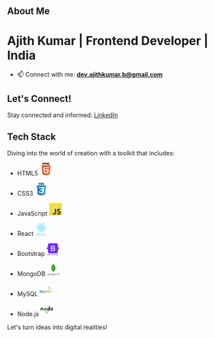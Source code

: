 ## About Me

# Ajith Kumar | Frontend Developer | India

- 📫 Connect with me: **dev.ajithkumar.b@gmail.com**

## Let's Connect!

Stay connected and informed: [LinkedIn](https://www.linkedin.com/in/dev-ajith-kumar/)

## Tech Stack

Diving into the world of creation with a toolkit that includes:

- HTML5 <img src="https://raw.githubusercontent.com/devicons/devicon/master/icons/html5/html5-original-wordmark.svg" alt="HTML5" width="30" height="30"/>
  
- CSS3 <img src="https://raw.githubusercontent.com/devicons/devicon/master/icons/css3/css3-original-wordmark.svg" alt="CSS3" width="30" height="30"/>
  
- JavaScript <img src="https://raw.githubusercontent.com/devicons/devicon/master/icons/javascript/javascript-original.svg" alt="JavaScript" width="30" height="30"/>
  
- React <img src="https://raw.githubusercontent.com/devicons/devicon/master/icons/react/react-original-wordmark.svg" alt="React" width="30" height="30"/>

- Bootstrap <img src="https://raw.githubusercontent.com/devicons/devicon/master/icons/bootstrap/bootstrap-plain-wordmark.svg" alt="Bootstrap" width="30" height="30"/>
  
- MongoDB <img src="https://raw.githubusercontent.com/devicons/devicon/master/icons/mongodb/mongodb-original-wordmark.svg" alt="MongoDB" width="30" height="30"/>
  
- MySQL <img src="https://raw.githubusercontent.com/devicons/devicon/master/icons/mysql/mysql-original-wordmark.svg" alt="MySQL" width="30" height="30"/>
  
- Node.js <img src="https://raw.githubusercontent.com/devicons/devicon/master/icons/nodejs/nodejs-original-wordmark.svg" alt="Node.js" width="30" height="30"/>

Let's turn ideas into digital realities!
